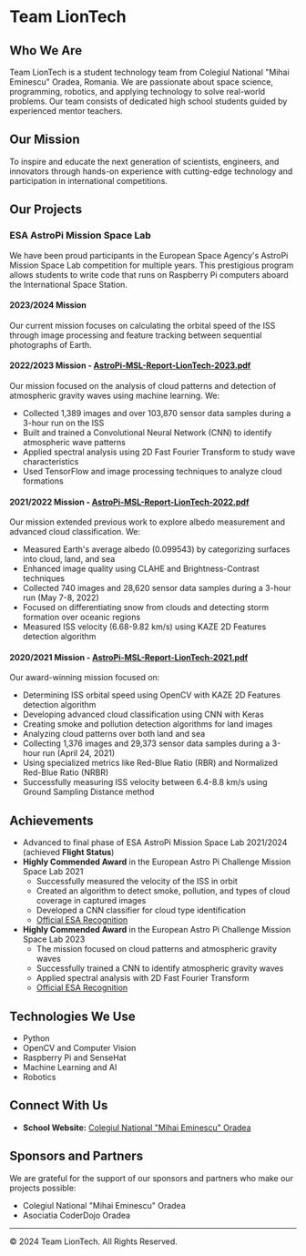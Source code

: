 # Team LionTech

## Who We Are

Team LionTech is a student technology team from Colegiul National "Mihai Eminescu" Oradea, Romania. We are passionate about space science, programming, robotics, and applying technology to solve real-world problems. Our team consists of dedicated high school students guided by experienced mentor teachers.

## Our Mission

To inspire and educate the next generation of scientists, engineers, and innovators through hands-on experience with cutting-edge technology and participation in international competitions.

## Our Projects

### ESA AstroPi Mission Space Lab
We have been proud participants in the European Space Agency's AstroPi Mission Space Lab competition for multiple years. This prestigious program allows students to write code that runs on Raspberry Pi computers aboard the International Space Station.

#### 2023/2024 Mission
Our current mission focuses on calculating the orbital speed of the ISS through image processing and feature tracking between sequential photographs of Earth.

#### 2022/2023 Mission - [AstroPi-MSL-Report-LionTech-2023.pdf](https://github.com/CNME-LionTech/AstroPi-2023/blob/main/reports/AstroPi%20MSL%20Report%20LionTech%202023.pdf)
Our mission focused on the analysis of cloud patterns and detection of atmospheric gravity waves using machine learning. We:
- Collected 1,389 images and over 103,870 sensor data samples during a 3-hour run on the ISS
- Built and trained a Convolutional Neural Network (CNN) to identify atmospheric wave patterns
- Applied spectral analysis using 2D Fast Fourier Transform to study wave characteristics
- Used TensorFlow and image processing techniques to analyze cloud formations

#### 2021/2022 Mission - [AstroPi-MSL-Report-LionTech-2022.pdf](https://github.com/CNME-LionTech/AstroPi-2022/blob/main/report/AstroPi-MSL-Report-LionTech-2022.pdf)
Our mission extended previous work to explore albedo measurement and advanced cloud classification. We:
- Measured Earth's average albedo (0.099543) by categorizing surfaces into cloud, land, and sea
- Enhanced image quality using CLAHE and Brightness-Contrast techniques
- Collected 740 images and 28,620 sensor data samples during a 3-hour run (May 7-8, 2022)
- Focused on differentiating snow from clouds and detecting storm formation over oceanic regions
- Measured ISS velocity (6.68-9.82 km/s) using KAZE 2D Features detection algorithm

#### 2020/2021 Mission - [AstroPi-MSL-Report-LionTech-2021.pdf](https://github.com/CNME-LionTech/AstroPi-2021/blob/main/report/AstroPi-MSL-Report-LionTech-2021.pdf)
Our award-winning mission focused on:
- Determining ISS orbital speed using OpenCV with KAZE 2D Features detection algorithm
- Developing advanced cloud classification using CNN with Keras
- Creating smoke and pollution detection algorithms for land images
- Analyzing cloud patterns over both land and sea
- Collecting 1,376 images and 29,373 sensor data samples during a 3-hour run (April 24, 2021)
- Using specialized metrics like Red-Blue Ratio (RBR) and Normalized Red-Blue Ratio (NRBR)
- Successfully measuring ISS velocity between 6.4-8.8 km/s using Ground Sampling Distance method

## Achievements

- Advanced to final phase of ESA AstroPi Mission Space Lab 2021/2024 (achieved **Flight Status**)
- **Highly Commended Award** in the European Astro Pi Challenge Mission Space Lab 2021
  - Successfully measured the velocity of the ISS in orbit
  - Created an algorithm to detect smoke, pollution, and types of cloud coverage in captured images
  - Developed a CNN classifier for cloud type identification
  - [Official ESA Recognition](https://www.esa.int/Education/AstroPI/The_winners_of_the_European_Astro_Pi_Challenge_Mission_Space_Lab_2020-21)
- **Highly Commended Award** in the European Astro Pi Challenge Mission Space Lab 2023
  - The mission focused on cloud patterns and atmospheric gravity waves
  - Successfully trained a CNN to identify atmospheric gravity waves
  - Applied spectral analysis with 2D Fast Fourier Transform
  - [Official ESA Recognition](https://www.esa.int/Education/AstroPI/Astro_Pi_Mission_Space_Lab_2022_23_The_results)

## Technologies We Use

- Python
- OpenCV and Computer Vision
- Raspberry Pi and SenseHat
- Machine Learning and AI
- Robotics

## Connect With Us

- **School Website:** [Colegiul National "Mihai Eminescu" Oradea](https://eminescuoradea.ro/)

## Sponsors and Partners

We are grateful for the support of our sponsors and partners who make our projects possible:
- Colegiul National "Mihai Eminescu" Oradea
- Asociatia CoderDojo Oradea

---

© 2024 Team LionTech. All Rights Reserved.

